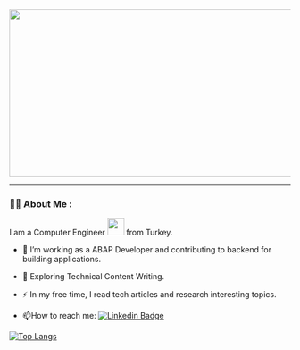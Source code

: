 


<div align="center">
  <img src="https://media.giphy.com/media/dWesBcTLavkZuG35MI/giphy.gif" width="600" height="300"/>
</div>

---

### :woman_technologist: About Me :
I am a Computer Engineer <img src="https://media.giphy.com/media/WUlplcMpOCEmTGBtBW/giphy.gif" width="30"> from Turkey.
- :telescope: I’m working as a ABAP Developer and contributing to backend for building applications.

- :seedling: Exploring Technical Content Writing.

- :zap: In my free time, I read tech articles and research interesting topics.

- :mailbox:How to reach me: [![Linkedin Badge](https://img.shields.io/badge/-brkcnplt-blue?style=flat&logo=Linkedin&logoColor=white)](https://www.linkedin.com/in/berkcanpolat/)

[![Top Langs](https://github-readme-stats.vercel.app/api/top-langs/?username=brkcnplt&layout=compact&theme=nord)](https://github.com/anuraghazra/github-readme-stats)

